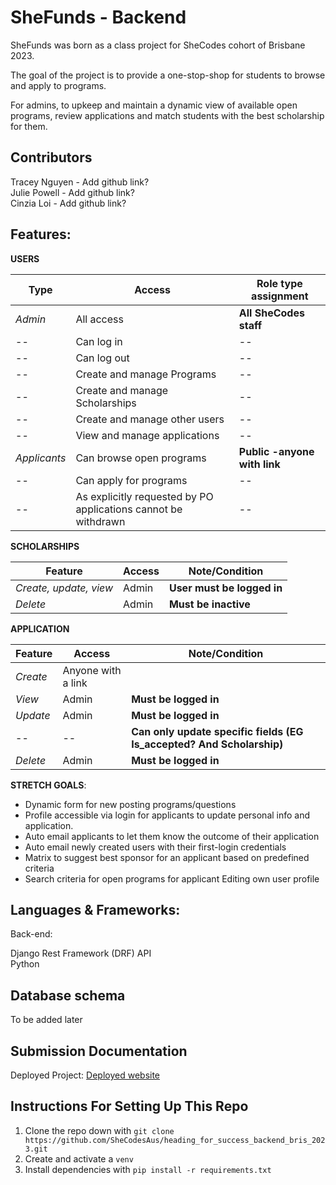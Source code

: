 # SheFunds  - Backend

SheFunds was born as a class project for SheCodes cohort of Brisbane 2023.  

The goal of the project is to provide a one-stop-shop for students to browse and apply to programs.  

 For admins, to upkeep and maintain a dynamic view of available open programs, review applications and match students with the best scholarship for them.

 ## Contributors  
 Tracey Nguyen - Add github link?  
 Julie Powell - Add github link?   
 Cinzia Loi - Add github link?  

## Features: 
**USERS**  

Type | Access | Role type assignment
--- | --- | ---
*Admin* | All access    | **All SheCodes staff**  
-- | Can log in | --
-- | Can log out | --
-- | Create and manage Programs | --
-- | Create and manage Scholarships | --
-- | Create and manage other users | --
-- | View and manage applications | --
*Applicants* | Can browse open programs | **Public -anyone with link**
-- | Can apply for programs | --
-- | As explicitly requested by PO applications cannot be withdrawn | --


**SCHOLARSHIPS**  

Feature | Access | Note/Condition
--- | --- | ---
*Create, update, view* | Admin    | **User must be logged in**  
*Delete* | Admin | **Must be inactive** 


**APPLICATION**  

Feature | Access | Note/Condition
--- | --- | ---
*Create* | Anyone with a link    |   
*View* | Admin | **Must be logged in** 
*Update* | Admin | **Must be logged in** 
-- | -- | **Can only update specific fields (EG Is_accepted? And Scholarship)** 
*Delete* | Admin | **Must be logged in** 



**STRETCH GOALS**:  

- Dynamic form for new posting programs/questions  
- Profile accessible via login for applicants to update personal info and application.  
- Auto email applicants to let them know the outcome of their application  
- Auto email newly created users with their first-login credentials  
- Matrix to suggest best sponsor for an applicant based on predefined criteria  
- Search criteria for open programs for applicant
Editing own user profile


## Languages & Frameworks: 

Back-end:  

Django Rest Framework (DRF) API  
Python  

## Database schema  
To be added later

## Submission Documentation 
Deployed Project: [Deployed website]() 

## Instructions For Setting Up This Repo

1. Clone the repo down with `git clone https://github.com/SheCodesAus/heading_for_success_backend_bris_2023.git`
2. Create and activate a `venv`
3. Install dependencies with `pip install -r requirements.txt`

